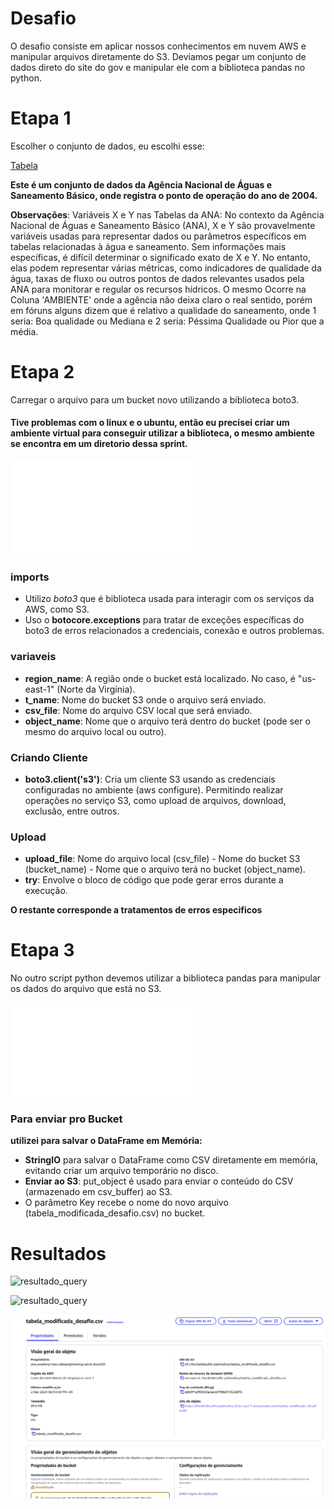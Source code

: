 # Desafio
O desafio consiste em aplicar nossos conhecimentos em nuvem AWS e manipular arquivos diretamente do S3. Deviamos pegar um conjunto de dados direto do site do gov e manipular ele com a biblioteca pandas no python.

# Etapa 1 
Escolher o conjunto de dados, eu escolhi esse:

[Tabela](./Entregáveis/tabela_desafio.csv)

__Este é um conjunto de dados da Agência Nacional de Águas e Saneamento Básico, onde registra o ponto de operação do ano de 2004.__

__Observações__: Variáveis ​​X e Y nas Tabelas da ANA: No contexto da Agência Nacional de Águas e Saneamento Básico (ANA), X e Y são provavelmente variáveis ​​usadas para representar dados ou parâmetros específicos em tabelas relacionadas à água e saneamento. Sem informações mais específicas, é difícil determinar o significado exato de X e Y. No entanto, elas podem representar várias métricas, como indicadores de qualidade da água, taxas de fluxo ou outros pontos de dados relevantes usados ​​pela ANA para monitorar e regular os recursos hídricos. O mesmo Ocorre na Coluna 'AMBIENTE' onde a agência não deixa claro o real sentido, porém em fóruns alguns dizem que é relativo a qualidade do saneamento, onde 1 seria: Boa qualidade ou Mediana e 2 seria: Péssima Qualidade ou Pior que a média.

# Etapa 2
Carregar o arquivo para um bucket novo utilizando a biblioteca boto3.
#### Tive problemas com o linux e o ubuntu, então eu precisei criar um ambiente virtual para conseguir utilizar a biblioteca, o mesmo ambiente se encontra em um diretorio dessa sprint.

![script](./Entregáveis/script_python.py)
### imports
* Utilizo _boto3_ que é biblioteca usada para interagir com os serviços da AWS, como S3.
* Uso o __botocore.exceptions__ para tratar de exceções específicas do boto3 de erros relacionados a credenciais, conexão e outros problemas.

### variaveis
* __region_name__: A região onde o bucket está localizado. No caso, é "us-east-1" (Norte da Virgínia).
* __t_name__: Nome do bucket S3 onde o arquivo será enviado.
* __csv_file__: Nome do arquivo CSV local que será enviado.
* __object_name__: Nome que o arquivo terá dentro do bucket (pode ser o mesmo do arquivo local ou outro).

### Criando Cliente
* __boto3.client('s3')__: Cria um cliente S3 usando as credenciais configuradas no ambiente (aws configure). Permitindo realizar operações no serviço S3, como upload de arquivos, download, exclusão, entre outros.

### Upload
* __upload_file__: Nome do arquivo local (csv_file) - Nome do bucket S3 (bucket_name) - Nome que o arquivo terá no bucket (object_name).
* __try__: Envolve o bloco de código que pode gerar erros durante a execução.

**O restante corresponde a tratamentos de erros especificos**

# Etapa 3
No outro script python devemos utilizar a biblioteca pandas para manipular os dados do arquivo que está no S3.

![script](./Entregáveis/script_python2.py)

### Para enviar pro Bucket
__utilizei para salvar o DataFrame em Memória:__

* __StringIO__ para salvar o DataFrame como CSV diretamente em memória, evitando criar um arquivo temporário no disco.
* __Enviar ao S3__: put_object é usado para enviar o conteúdo do CSV (armazenado em csv_buffer) ao S3.
* O parâmetro Key recebe o nome do novo arquivo (tabela_modificada_desafio.csv) no bucket.

# Resultados
![resultado_query](../Evidências/Resultado-query2.png)

![resultado_query](../Evidências/Resultado2-query2.png)

![arquivo_bucket](../Evidências/arquivo_modificado.png)




